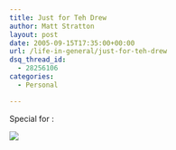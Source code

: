 ```yaml
---
title: Just for Teh Drew
author: Matt Stratton
layout: post
date: 2005-09-15T17:35:00+00:00
url: /life-in-general/just-for-teh-drew
dsq_thread_id:
  - 28256106
categories:
  - Personal

---
```

Special for :

![][1]

 [1]: https://bestweekever.blogs.com/photos/uncategorized/rachaelraycollandersmall.jpg